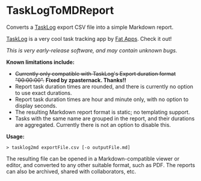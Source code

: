 TaskLogToMDReport
=================

Converts a [TaskLog](http://fat-apps.com/tasklog-mac/) export CSV file into a simple Markdown report.

[TaskLog](http://fat-apps.com/tasklog-mac/) is a very cool task tracking app by [Fat Apps](http://fat-apps.com/). Check it out!

_This is very early-release software, and may contain unknown bugs._

__Known limitations include:__

- ~~Currently only compatible with TaskLog's Export duration format "00:00:00".~~ **Fixed by zpasternack. Thanks!!**
- Report task duration times are rounded, and there is currently no option to use exact durations.
- Report task duration times are hour and minute only, with no option to display seconds.
- The resulting Markdown report format is static; no templating support.
- Tasks with the same name are grouped in the report, and their durations are aggregated. Currently there is not an option to disable this.

__Usage:__

`> tasklog2md exportFile.csv [-o outputFile.md]`

The resulting file can be opened in a Markdown-compatible viewer or editor, and converted to any other suitable format, such as PDF. The reports can also be archived, shared with collaborators, etc.
